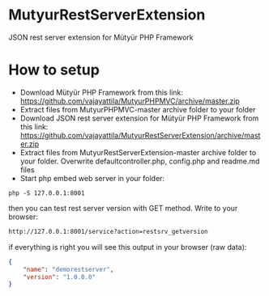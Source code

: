 # MutyurRestServerExtension
JSON rest server extension for Mütyür PHP Framework

# How to setup
- Download Mütyür PHP Framework from this link: https://github.com/vajayattila/MutyurPHPMVC/archive/master.zip
- Extract files from MutyurPHPMVC-master archive folder to your folder
- Download JSON rest server extension for Mütyür PHP Framework from this link: https://github.com/vajayattila/MutyurRestServerExtension/archive/master.zip
- Extract files from MutyurRestServerExtension-master archive folder to your folder. Overwrite defaultcontroller.php, config.php and readme.md files
- Start php embed web server in your folder:
```
php -S 127.0.0.1:8001
```
then you can test rest server version with GET method. Write to your browser:
```html
http://127.0.0.1:8001/service?action=restsrv_getversion
```
if everything is right you will see this output in your browser (raw data):
```json
{
    "name": "demorestserver",
    "version": "1.0.0.0"
}
```


